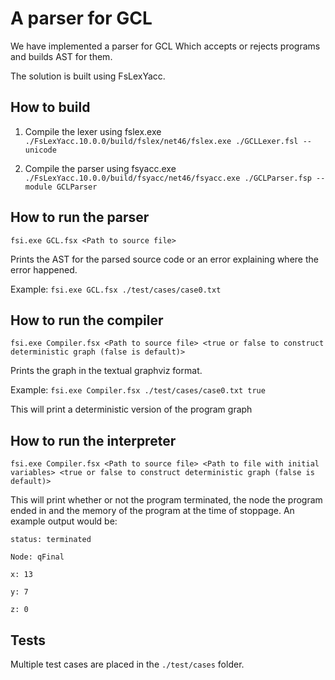#  A parser for GCL
We have implemented a parser for GCL Which accepts or rejects programs and builds AST for them. 

The solution is built using FsLexYacc.

## How to build
1. Compile the lexer using fslex.exe
`./FsLexYacc.10.0.0/build/fslex/net46/fslex.exe ./GCLLexer.fsl --unicode`

2. Compile the parser using fsyacc.exe
`./FsLexYacc.10.0.0/build/fsyacc/net46/fsyacc.exe ./GCLParser.fsp --module GCLParser`

## How to run the parser
`fsi.exe GCL.fsx <Path to source file>` 

Prints the AST for the parsed source code or an error explaining where the error happened.

Example:
`fsi.exe GCL.fsx ./test/cases/case0.txt` 

## How to run the compiler
`fsi.exe Compiler.fsx <Path to source file> <true or false to construct deterministic graph (false is default)>` 

Prints the graph in the textual graphviz format.

Example:
`fsi.exe Compiler.fsx ./test/cases/case0.txt true`

This will print a deterministic version of the program graph

## How to run the interpreter
`fsi.exe Compiler.fsx <Path to source file> <Path to file with initial variables> <true or false to construct deterministic graph (false is default)>`

This will print whether or not the program terminated, the node the program ended in and the memory of the program at the time of stoppage. An example output would be:


`status: terminated`

`Node: qFinal`

`x: 13`

`y: 7`

`z: 0`


## Tests
Multiple test cases are placed in the `./test/cases` folder.


